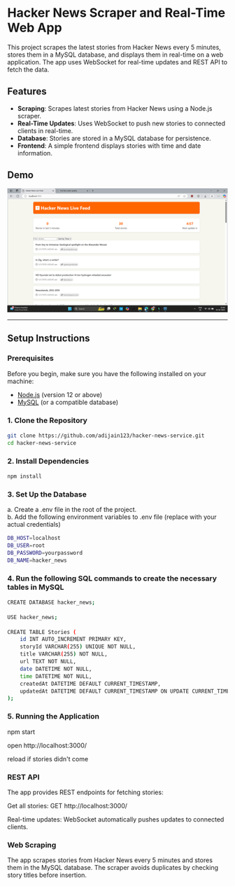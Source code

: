 # Hacker News Scraper and Real-Time Web App

This project scrapes the latest stories from Hacker News every 5 minutes, stores them in a MySQL database, and displays them in real-time on a web application. The app uses WebSocket for real-time updates and REST API to fetch the data.

## Features
- **Scraping**: Scrapes latest stories from Hacker News using a Node.js scraper.
- **Real-Time Updates**: Uses WebSocket to push new stories to connected clients in real-time.
- **Database**: Stories are stored in a MySQL database for persistence.
- **Frontend**: A simple frontend displays stories with time and date information.

## Demo
![Demo Image](./Demo_Image.png)

---

## Setup Instructions

### Prerequisites
Before you begin, make sure you have the following installed on your machine:
- [Node.js](https://nodejs.org/) (version 12 or above)
- [MySQL](https://www.mysql.com/) (or a compatible database)

### 1. Clone the Repository
```bash
git clone https://github.com/adijain123/hacker-news-service.git
cd hacker-news-service
```

### 2. Install Dependencies
```bash
npm install
```

### 3. Set Up the Database
a. Create a .env file in the root of the project.  
b. Add the following environment variables to .env file (replace with your actual credentials)
```bash
DB_HOST=localhost
DB_USER=root
DB_PASSWORD=yourpassword
DB_NAME=hacker_news
```

### 4. Run the following SQL commands to create the necessary tables in MySQL
```bash
CREATE DATABASE hacker_news;

USE hacker_news;

CREATE TABLE Stories (
    id INT AUTO_INCREMENT PRIMARY KEY,
    storyId VARCHAR(255) UNIQUE NOT NULL,
    title VARCHAR(255) NOT NULL,
    url TEXT NOT NULL,
    date DATETIME NOT NULL,
    time DATETIME NOT NULL,
    createdAt DATETIME DEFAULT CURRENT_TIMESTAMP,
    updatedAt DATETIME DEFAULT CURRENT_TIMESTAMP ON UPDATE CURRENT_TIMESTAMP
);
```

### 5. Running the Application 
npm start

open http://localhost:3000/

reload if stories didn't come

### REST API
The app provides REST endpoints for fetching stories:

Get all stories: GET http://localhost:3000/  

Real-time updates: WebSocket automatically pushes updates to connected clients.

### Web Scraping
The app scrapes stories from Hacker News every 5 minutes and stores them in the MySQL database. The scraper avoids duplicates by checking story titles before insertion.
